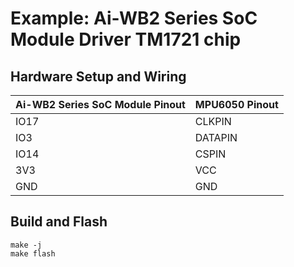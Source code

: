 # Example: Ai-WB2 Series SoC Module Driver TM1721 chip

## Hardware Setup and Wiring

| Ai-WB2 Series SoC Module Pinout | MPU6050 Pinout |
|---|---|
| IO17 | CLKPIN |
| IO3 | DATAPIN |
| IO14 | CSPIN |
| 3V3 | VCC |
| GND | GND |

## Build and Flash

```shell
make -j
make flash
```
